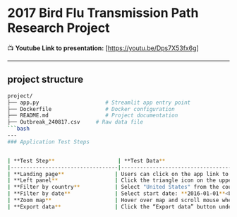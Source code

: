 # 2017 Bird Flu Transmission Path Research Project

📺 **Youtube Link to presentation:** [https://youtu.be/Dps7X53fx6g]

---
## project structure
```bash
project/
├── app.py                     # Streamlit app entry point
├── Dockerfile                 # Docker configuration
├── README.md                  # Project documentation
├── Outbreak_240817.csv     # Raw data file
```bash
---
### Application Test Steps


| **Test Step**                    | **Test Data**                                                                                                           | **Test Result**                                                                                                                                               |
|----------------------------------|-------------------------------------------------------------------------------------------------------------------------|---------------------------------------------------------------------------------------------------------------------------------------------------------------|
| **Landing page**                | Users can click on the app link to access the app default page. <br> App link: [http://3.141.42.112:8501/](http://3.141.42.112:8501/) | On the app landing page, users see a world map showing all bird flu cases, key metrics, and total case count.                                                |
| **Left panel**                  | Click the triangle icon on the upper left to expand filter panel.                                                      | Users see the left panel with 2 filter options: **country** and **date picker**.                                                                              |
| **Filter by country**           | Select "United States" from the country dropdown.<br> Click “Filter Map and Summarize Data”.                            | Map filters to US data only. Case count updates to **6488**.<br>AI summary generated for displayed data.                                                      |
| **Filter by date**              | Select start date: **2016-01-01**<br> Select end date: **2016-12-31**<br> Click “Filter Map and Summarize Data”.         | Map filters to US data for 2016. Case count updates to **15**.<br>AI summary generated for displayed data.                                                    |
| **Zoom map**                    | Hover over map and scroll mouse wheel.                                                                                 | Map zooms in and out accordingly.                                                                                                                              |
| **Export data**                 | Click the “Export data” button under the map.                                                                          | Filtered new cases data is downloaded as a CSV file.                                                                                                          |


